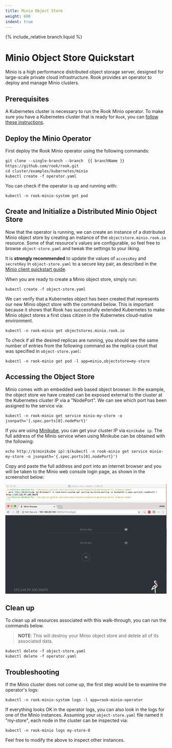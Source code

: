 ```yaml
---
title: Minio Object Store
weight: 600
indent: true
---
```


{% include_relative branch.liquid %}

# Minio Object Store Quickstart

Minio is a high performance distributed object storage server, designed for
large-scale private cloud infrastructure.
Rook provides an operator to deploy and manage Minio clusters.

## Prerequisites

A Kubernetes cluster is necessary to run the Rook Minio operator.
To make sure you have a Kubernetes cluster that is ready for `Rook`, you can [follow these instructions](k8s-pre-reqs.md).

## Deploy the Minio Operator

First deploy the Rook Minio operator using the following commands:

```console
git clone --single-branch --branch  {{ branchName }} https://github.com/rook/rook.git
cd cluster/examples/kubernetes/minio
kubectl create -f operator.yaml
```

You can check if the operator is up and running with:

```console
kubectl -n rook-minio-system get pod
```

## Create and Initialize a Distributed Minio Object Store

Now that the operator is running, we can create an instance of a distributed Minio object store by creating an instance of the `objectstore.minio.rook.io` resource.
Some of that resource's values are configurable, so feel free to browse `object-store.yaml` and tweak the settings to your liking.

It is **strongly recommended** to update the values of `accessKey` and `secretKey` in `object-store.yaml` to a secure key pair,
as described in the [Minio client quickstart guide](https://docs.minio.io/docs/minio-client-quickstart-guide).

When you are ready to create a Minio object store, simply run:

```console
kubectl create -f object-store.yaml
```

We can verify that a Kubernetes object has been created that represents our new Minio object store
with the command below. This is important because it shows that Rook has successfully extended
Kubernetes to make Minio object stores a first class citizen in the Kubernetes cloud-native
environment.

```console
kubectl -n rook-minio get objectstores.minio.rook.io
```

To check if all the desired replicas are running, you should see the same number of entries from the following command as the replica count that was specified in `object-store.yaml`:

```console
kubectl -n rook-minio get pod -l app=minio,objectstore=my-store
```

## Accessing the Object Store

Minio comes with an embedded web based object browser. In the example, the object store we have created can be exposed external to the cluster at the Kubernetes cluster IP via a "NodePort". We can see
which port has been assigned to the service via:

```console
kubectl -n rook-minio get service minio-my-store -o jsonpath='{.spec.ports[0].nodePort}'
```

If you are using [Minikube](https://github.com/kubernetes/minikube), you can get your cluster IP via
`minikube ip`.
The full address of the Minio service when using Minikube can be obtained with the following:

```console
echo http://$(minikube ip):$(kubectl -n rook-minio get service minio-my-store -o jsonpath='{.spec.ports[0].nodePort}')
```

Copy and paste the full address and port into an internet browser and you will be taken to the Minio web console login page, as shown in the screenshot below:

![Minio Web Demo](media/minio_demo.png)

## Clean up

To clean up all resources associated with this walk-through, you can run the commands below.

> **NOTE**: This will destroy your Minio object store and delete all of its associated data.

```console
kubectl delete -f object-store.yaml
kubectl delete -f operator.yaml
```

## Troubleshooting

If the Minio cluster does not come up, the first step would be to examine the operator's logs:

```console
kubectl -n rook-minio-system logs -l app=rook-minio-operator
```

If everything looks OK in the operator logs, you can also look in the logs for one of the Minio instances. Assuming your `object-store.yaml` file named it "my-store", each node in the cluster can be inspected via:

```console
kubectl -n rook-minio logs my-store-0
```

Feel free to modify the above to inspect other instances.
